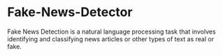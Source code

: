 # Fake-News-Detector
Fake News Detection is a natural language processing task that involves identifying and classifying news articles or other types of text as real or fake.
